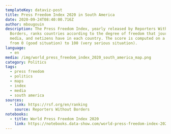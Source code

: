 ```yaml
---
templateKey: dataviz-post
title: Press Freedom Index 2020 in South America
date: 2020-09-24T08:40:00.716Z
author: mbougouin
description: The Press Freedom Index, yearly released by Reporters Without
  Borders, ranks countries according to the degree of freedom that journalists,
  media, and netizens have in each country. The score is computed on a scale
  from 0 (good situation) to 100 (very serious situation).
language:
  - en
media: /img/world_press_freedom_index_2020_south_america_map.png
category: Politics
tags:
  - press freedom
  - politics
  - maps
  - index
  - media
  - south america
sources:
  - link: https://rsf.org/en/ranking
    source: Reporters Without Borders
notebooks:
  - title: World Press Freedom Index 2020
    link: https://notebooks.data-show.com/world-press-freedom-index-2020/#world-press-freedom-index-2020
---
```

